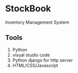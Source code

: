 # StockBook  
Inventory Management System

## Tools
1) Python
2) visual studio code
3) Python django for http server
4) HTML/CSS/Javascript
